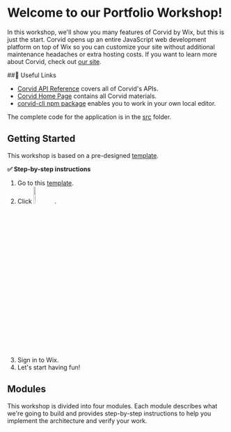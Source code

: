 # Welcome to our Portfolio Workshop!

In this workshop, we'll show you many features of Corvid by Wix, but this is just the start. Corvid opens up an entire JavaScript web development platform on top of Wix so you can customize your site without additional maintenance headaches or extra hosting costs. If you want to learn more about Corvid, check out [our site](https://www.wix.com/corvid/).

##:link: Useful Links

- [Corvid API Reference](https://www.wix.com/corvid/reference/) covers all of Corvid's APIs.
- [Corvid Home Page](https://www.wix.com/corvid) contains all Corvid materials.
- [corvid-cli npm package](https://www.npmjs.com/package/corvid-cli) enables you to work in your own local editor.

The complete code for the application is in the [src](src) folder.

## Getting Started

This workshop is based on a pre-designed [template](https://www.wix.com/website-template/view/html/2495).

**:white_check_mark: Step-by-step instructions**

1. Go to this [template](https://www.wix.com/website-template/view/html/2495).
2. Click <img src="docs/assets/edit-this-site.png" alt="Edit this site" width="10%" height="10%">.
3. Sign in to Wix.
4. Let's start having fun!

## Modules

This workshop is divided into four modules. Each module describes what we're going to build and provides step-by-step instructions to help you implement the architecture and verify your work.
